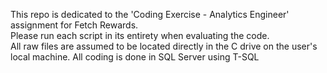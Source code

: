 This repo is dedicated to the 'Coding Exercise - Analytics Engineer' assignment for Fetch Rewards.  
Please run each script in its entirety when evaluating the code.  
All raw files are assumed to be located directly in the C drive on the user's local machine. 
All coding is done in SQL Server using T-SQL
